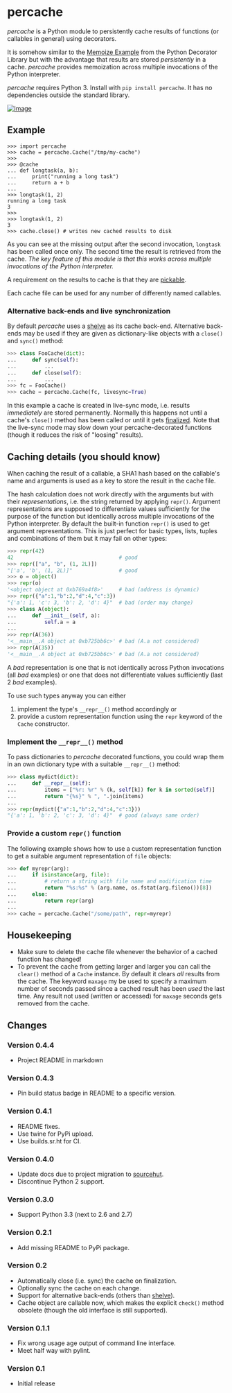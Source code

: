 percache
========

*percache* is a Python module to persistently cache results of functions
(or callables in general) using decorators.

It is somehow similar to the [Memoize
Example](http://wiki.python.org/moin/PythonDecoratorLibrary#Memoize)
from the Python Decorator Library but with the advantage that results
are stored *persistently* in a cache. *percache* provides memoization
across multiple invocations of the Python interpreter.

*percache* requires Python 3. Install with `pip install percache`. It
has no dependencies outside the standard library.

[![image](https://builds.sr.ht/~obensonne/percache.svg?search=0.4.4)](https://builds.sr.ht/~obensonne/percache?search=0.4.4)

Example
-------

    >>> import percache
    >>> cache = percache.Cache("/tmp/my-cache")
    >>>
    >>> @cache
    ... def longtask(a, b):
    ...     print("running a long task")
    ...     return a + b
    ...
    >>> longtask(1, 2)
    running a long task
    3
    >>>
    >>> longtask(1, 2)
    3
    >>> cache.close() # writes new cached results to disk

As you can see at the missing output after the second invocation,
`longtask` has been called once only. The second time the result is
retrieved from the cache. *The key feature of this module is that this
works across multiple invocations of the Python interpreter.*

A requirement on the results to cache is that they are
[pickable](http://docs.python.org/library/pickle.html#what-can-be-pickled-and-unpickled).

Each cache file can be used for any number of differently named
callables.

### Alternative back-ends and live synchronization

By default *percache* uses a
[shelve](http://docs.python.org/library/shelve.html) as its cache
back-end. Alternative back-ends may be used if they are given as
dictionary-like objects with a `close()` and `sync()` method:

```python
>>> class FooCache(dict):
...     def sync(self):
...         ...
...     def close(self):
...         ...
>>> fc = FooCache()
>>> cache = percache.Cache(fc, livesync=True)
```

In this example a cache is created in live-sync mode, i.e. results
*immediately* are stored permanently. Normally this happens not until a
cache's `close()` method has been called or until it gets
[finalized](). Note that the live-sync mode may slow down your
percache-decorated functions (though it reduces the risk of "loosing"
results).

Caching details (you should know)
---------------------------------

When caching the result of a callable, a SHA1 hash based on the
callable's name and arguments is used as a key to store the result in
the cache file.

The hash calculation does not work directly with the arguments but with
their *representations*, i.e. the string returned by applying `repr()`.
Argument representations are supposed to differentiate values
sufficiently for the purpose of the function but identically across
multiple invocations of the Python interpreter. By default the built-in
function `repr()` is used to get argument representations. This is just
perfect for basic types, lists, tuples and combinations of them but it
may fail on other types:

```python
>>> repr(42)
42                                  # good
>>> repr(["a", "b", (1, 2L)])
"['a', 'b', (1, 2L)]"               # good
>>> o = object()
>>> repr(o)
'<object object at 0xb769a4f8>'     # bad (address is dynamic)
>>> repr({"a":1,"b":2,"d":4,"c":3})
"{'a': 1, 'c': 3, 'b': 2, 'd': 4}"  # bad (order may change)
>>> class A(object):
...     def __init__(self, a):
...         self.a = a
...
>>> repr(A(36))
'<__main__.A object at 0xb725bb6c>' # bad (A.a not considered)
>>> repr(A(35))
'<__main__.A object at 0xb725bb6c>' # bad (A.a not considered)
```

A *bad* representation is one that is not identically across Python
invocations (all *bad* examples) or one that does not differentiate
values sufficiently (last 2 *bad* examples).

To use such types anyway you can either

1.  implement the type's `__repr__()` method accordingly or
2.  provide a custom representation function using the `repr` keyword of
    the `Cache` constructor.

### Implement the `__repr__()` method

To pass dictionaries to *percache* decorated functions, you could wrap
them in an own dictionary type with a suitable `__repr__()` method:

```python
>>> class mydict(dict):
...     def __repr__(self):
...         items = ["%r: %r" % (k, self[k]) for k in sorted(self)]
...         return "{%s}" % ", ".join(items)
...
>>> repr(mydict({"a":1,"b":2,"d":4,"c":3}))
"{'a': 1, 'b': 2, 'c': 3, 'd': 4}"  # good (always same order)
```

### Provide a custom `repr()` function

The following example shows how to use a custom representation function
to get a suitable argument representation of `file` objects:

```python
>>> def myrepr(arg):
...     if isinstance(arg, file):
...         # return a string with file name and modification time
...         return "%s:%s" % (arg.name, os.fstat(arg.fileno())[8])
...     else:
...         return repr(arg)
...
>>> cache = percache.Cache("/some/path", repr=myrepr)
```

Housekeeping
------------

-   Make sure to delete the cache file whenever the behavior of a cached
    function has changed!
-   To prevent the cache from getting larger and larger you can call the
    `clear()` method of a `Cache` instance. By default it clears *all*
    results from the cache. The keyword `maxage` my be used to specify a
    maximum number of seconds passed since a cached result has been
    *used* the last time. Any result not used (written or accessed) for
    `maxage` seconds gets removed from the cache.

Changes
-------

### Version 0.4.4

-   Project README in markdown

### Version 0.4.3

-   Pin build status badge in README to a specific version.

### Version 0.4.1

-   README fixes.
-   Use twine for PyPi upload.
-   Use builds.sr.ht for CI.

### Version 0.4.0

-   Update docs due to project migration to
    [sourcehut](https://hg.sr.ht/~obensonne/percache).
-   Discontinue Python 2 support.

### Version 0.3.0

-   Support Python 3.3 (next to 2.6 and 2.7)

### Version 0.2.1

-   Add missing README to PyPi package.

### Version 0.2

-   Automatically close (i.e. sync) the cache on finalization.
-   Optionally sync the cache on each change.
-   Support for alternative back-ends (others than
    [shelve](http://docs.python.org/library/shelve.html)).
-   Cache object are callable now, which makes the explicit `check()`
    method obsolete (though the old interface is still supported).

### Version 0.1.1

-   Fix wrong usage age output of command line interface.
-   Meet half way with pylint.

### Version 0.1

-   Initial release
